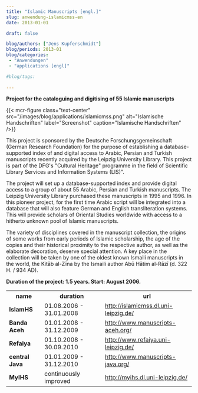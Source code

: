 ```yaml
---
title: "Islamic Manuscripts [engl.]"
slug: anwendung-islamicmss-en
date: 2013-01-01

draft: false

blog/authors: ["Jens Kupferschmidt"]
blog/periods: 2013-01
blog/categories:
 - "Anwendungen"
 - "applications [engl]"

#blog/tags:
 
---
```



**Project for the cataloguing and digitising of 55 Islamic manuscripts**


{{< mcr-figure class="text-center" src="/images/blog/applications/islamicmss.png" alt="Islamische Handschriften"
  label="Screenshot" caption="Islamische Handschriften" />}}
    
This project is sponsored by the Deutsche Forschungsgemeinschaft (German Research Foundation) for the purpose of 
establishing a database-supported index of and digital access to Arabic, Persian and Turkish manuscripts recently 
acquired by the Leipzig University Library. This project is part of the DFG's "Cultural Heritage" programme in the field 
of Scientific Library Services and Information Systems (LIS)".


The project will set up a database-supported index and provide digital access to a group of about 55 Arabic, Persian and 
Turkish manuscripts. The Leipzig University Library purchased these manuscripts in 1995 and 1996. In this pioneer 
project, for the first time Arabic script will be integrated into a database that will also feature German and English 
transliteration systems. This will provide scholars of Oriental Studies worldwide with access to a hitherto unknown pool 
of Islamic manuscripts.


The variety of disciplines covered in the manuscript collection, the origins of some works from early periods of Islamic 
scholarship, the age of the copies and their historical proximity to the respective author, as well as the elaborate 
decoration, deserve special attention. A key place in the collection will be taken by one of the oldest known Ismaili 
manuscripts in the world, the Kitāb al-Zīna by the Ismaili author Abū Hātim al-Rāzī (d. 322 H. / 934 AD).

**Duration of the project: 1.5 years. Start: August 2006.** 


<table class="table mt-5" style="width: auto">
<tr>
<th>name</th>
<th>duration</th>
<th>url</th>
</tr>
 <tr>
  <td><b>IslamHS</b></td><td>01.08.2006 - 31.01.2008</td><td><a href="http://islamicmss.dl.uni-leipzig.de/" target="_blank" alt="Link zur MyCoRe-Anwendung IslamHS" title="Link zur MyCoRe-Anwendung IslamHS">http://islamicmss.dl.uni-leipzig.de/</a></td>
 </tr>
 <tr>
  <td><b>Banda Aceh</b></td><td>01.01.2008 - 31.12.2009</td><td><a href="http://www.manuscripts-aceh.org/" target="_blank" alt="Link zur MyCoRe-Anwendung Banda Aceh" title="Link zur MyCoRe-Anwendung Banda Aceh">http://www.manuscripts-aceh.org/</a></td>
 </tr>
 <tr>
  <td><b>Refaiya</b></td><td>01.10.2008 - 30.09.2010</td><td><a href="http://www.refaiya.uni-leipzig.de/" target="_blank" alt="Link zur MyCoRe-Anwendung Refaiya" title="Link zur MyCoRe-Anwendung Refaiya">http://www.refaiya.uni-leipzig.de/</a></td>
 </tr>
 <tr>
  <td><b>central Java</b></td><td>01.01.2009 - 31.12.2010</td><td><a href="http://www.manuscripts-java.org/" target="_blank" alt="Link zur MyCoRe-Anwendung Zentraljava" title="Link zur MyCoRe-Anwendung Zentraljava">http://www.manuscripts-java.org/</a></td>
 </tr>
 <tr>
  <td><b>MyIHS</b></td><td>continuously improved</td><td><a href="http://myihs.dl.uni-leipzig.de/" target="_blank" alt="Link zur MyCoRe-Anwendung MyIHS" title="Link zur MyCoRe-Anwendung MyIHS">http://myihs.dl.uni-leipzig.de/</a></td>
 </tr>
</table>